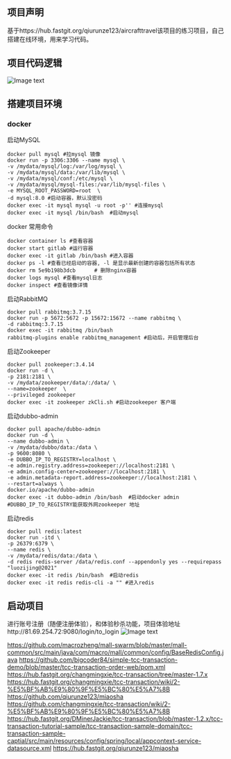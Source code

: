 ## 项目声明
基于https://hub.fastgit.org/qiurunze123/aircrafttravel该项目的练习项目，自己搭建在线环境，用来学习代码。
## 项目代码逻辑
![Image text](https://raw.fastgit.org/luozijing/miaoShaPractice/main/miaosha1/jpg/%E7%A7%92%E6%9D%80%E6%B5%81%E7%A8%8B.jpg)
## 搭建项目环境

### docker 

启动MySQL

```shell
docker pull mysql #拉mysql 镜像
docker run -p 3306:3306 --name mysql \
-v /mydata/mysql/log:/var/log/mysql \
-v /mydata/mysql/data:/var/lib/mysql \
-v /mydata/mysql/conf:/etc/mysql \
-v /mydata/mysql/mysql-files:/var/lib/mysql-files \
-e MYSQL_ROOT_PASSWORD=root  \
-d mysql:8.0 #启动容器，默认没密码
docker exec -it mysql mysql -u root -p'' #连接mysql
docker exec -it mysql /bin/bash  #启动mysql
```                                                                   

docker 常用命令

```shell
docker container ls #查看容器
docker start gitlab #运行容器
docker exec -it gitlab /bin/bash #进入容器
docker ps -l #查看已经启动的容器, -l 是显示最新创建的容器包括所有状态
docker rm 5e9b198b3dcb      # 删除nginx容器
docker logs mysql #查看mysql日志
docker inspect #查看镜像详情
```

启动RabbitMQ

```shell
docker pull rabbitmq:3.7.15
docker run -p 5672:5672 -p 15672:15672 --name rabbitmq \
-d rabbitmq:3.7.15
docker exec -it rabbitmq /bin/bash
rabbitmq-plugins enable rabbitmq_management #启动后，开启管理后台
```

启动Zookeeper

```shell
docker pull zookeeper:3.4.14
docker run -d \
-p 2181:2181 \
-v /mydata/zookeeper/data/:/data/ \
--name=zookeeper  \
--privileged zookeeper
docker exec -it zookeeper zkCli.sh #启动zookeeper 客户端
```

启动dubbo-admin

```shell
docker pull apache/dubbo-admin
docker run -d \
--name dubbo-admin \
-v /mydata/dubbo/data:/data \
-p 9600:8080 \
-e DUBBO_IP_TO_REGISTRY=localhost \
-e admin.registry.address=zookeeper://localhost:2181 \
-e admin.config-center=zookeeper://localhost:2181 \
-e admin.metadata-report.address=zookeeper://localhost:2181 \
--restart=always \
docker.io/apache/dubbo-admin
docker exec -it dubbo-admin /bin/bash  #启动docker admin
#DUBBO_IP_TO_REGISTRY能获取外网zookeeper 地址
```

启动redis

```shell
docker pull redis:latest
docker run -itd \
-p 26379:6379 \
--name redis \
-v /mydata/redis/data:/data \
-d redis redis-server /data/redis.conf --appendonly yes --requirepass "luozijing@2021"
docker exec -it redis /bin/bash  #启动redis
docker exec -it redis redis-cli -a "" #进入redis
```

## 启动项目
进行账号注册（随便注册体验），和体验秒杀功能，项目体验地址http://81.69.254.72:9080/login/to_login
![Image text](https://raw.fastgit.org/luozijing/miaoShaPractice/main/miaosha1/jpg/%E7%BA%BF%E4%B8%8A%E6%88%AA%E5%9B%BE.PNG)




https://github.com/macrozheng/mall-swarm/blob/master/mall-common/src/main/java/com/macro/mall/common/config/BaseRedisConfig.java
https://github.com/bigcoder84/simple-tcc-transaction-demo/blob/master/tcc-transaction-order-web/pom.xml
https://hub.fastgit.org/changmingxie/tcc-transaction/tree/master-1.7.x
https://hub.fastgit.org/changmingxie/tcc-transaction/wiki/2-%E5%BF%AB%E9%80%9F%E5%BC%80%E5%A7%8B
https://github.com/qiurunze123/miaosha
https://github.com/changmingxie/tcc-transaction/wiki/2-%E5%BF%AB%E9%80%9F%E5%BC%80%E5%A7%8B
https://hub.fastgit.org/DMinerJackie/tcc-transaction/blob/master-1.2.x/tcc-transaction-tutorial-sample/tcc-transaction-sample-domain/tcc-transaction-sample-captial/src/main/resources/config/spring/local/appcontext-service-datasource.xml
https://hub.fastgit.org/qiurunze123/miaosha
